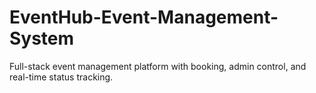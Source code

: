 # EventHub-Event-Management-System
Full-stack event management platform with booking, admin control, and real-time status tracking.
